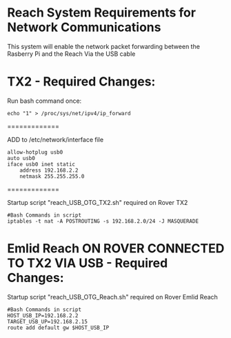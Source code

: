 Reach System Requirements for Network Communications
=============================================================================================================
This system will enable the network packet forwarding between the Rasberry Pi and the Reach Via the USB cable


TX2 - Required Changes:
================================

Run bash command once:

    echo "1" > /proc/sys/net/ipv4/ip_forward

=============

ADD to /etc/network/interface file

    allow-hotplug usb0
    auto usb0
    iface usb0 inet static
        address 192.168.2.2
        netmask 255.255.255.0


=============

Startup script "reach_USB_OTG_TX2.sh" required on Rover TX2

    #Bash Commands in script
    iptables -t nat -A POSTROUTING -s 192.168.2.0/24 -J MASQUERADE


Emlid Reach ON ROVER CONNECTED TO TX2 VIA USB - Required Changes:
================================

Startup script "reach_USB_OTG_Reach.sh" required on Rover Emlid Reach

    #Bash Commands in script
    HOST_USB_IP=192.168.2.2
    TARGET_USB_UP=192.168.2.15
    route add default gw $HOST_USB_IP


